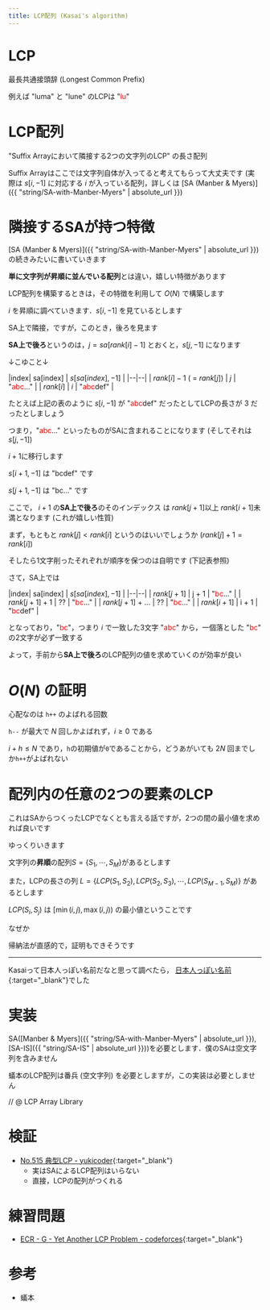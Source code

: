 ```yaml
---
title: LCP配列 (Kasai's algorithm)
---
```


# LCP

最長共通接頭辞 (Longest Common Prefix)

例えば "luma" と "lune" のLCPは "<span style="color:red">lu</span>"

# LCP配列

"Suffix Arrayにおいて隣接する2つの文字列のLCP" の長さ配列

Suffix Arrayはここでは文字列自体が入ってると考えてもらって大丈夫です (実際は $s[i, -1]$ に対応する $i$ が入っている配列，詳しくは [SA (Manber & Myers)]({{ "string/SA-with-Manber-Myers" | absolute_url }})

# 隣接するSAが持つ特徴

[SA (Manber & Myers)]({{ "string/SA-with-Manber-Myers" | absolute_url }})の続きみたいに書いていきます

**単に文字列が昇順に並んでいる配列**とは違い，嬉しい特徴があります

LCP配列を構築するときは，その特徴を利用して $O(N)$ で構築します

$i$ を昇順に調べていきます．$s[i, -1]$ を見ているとします

SA上で隣接，ですが，このとき，後ろを見ます

**SA上で後ろ**というのは，$j = sa[rank[i] - 1]$ とおくと，$s[j, -1]$ になります

↓こゆこと↓

|index| sa[index] | $s[sa[index], -1]$ |
|--|--|
| $rank[i] - 1$ ( = $rank[j]$) | $j$ | "<span style="color:red">abc</span>..." |
| $rank[i]$ | $i$ | "<span style="color:red">abc</span>def" |

たとえば上記の表のように $s[i, -1]$ が "<span style="color:red">abc</span>def" だったとしてLCPの長さが 3 だったとしましょう

つまり，"<span style="color:red">abc</span>..." といったものがSAに含まれることになります (そしてそれは $s[j, -1]$)

$i + 1$に移行します

$s[i + 1, -1]$ は "bcdef" です

$s[j + 1, -1]$ は "bc..." です

ここで， $i+1$ の**SA上で後ろ**のそのインデックス は $rank[j + 1]$以上 $rank[i + 1]$未満となります (これが嬉しい性質)

まず，もともと $rank[j] \lt rank[i]$ というのはいいでしょうか ($rank[j] + 1 = rank[i]$)

そしたら1文字削ったそれぞれが順序を保つのは自明です (下記表参照)

さて，SA上では

|index| sa[index] | $s[sa[index], -1]$ |
|--|--|
| $rank[j + 1]$ | j + 1 | "<span style="color:red">bc</span>..." |
| $rank[j + 1] + 1$ | ?? | "<span style="color:red">bc</span>..." |
| $rank[j + 1]$ + ... | ?? | "<span style="color:red">bc</span>..." |
| $rank[i + 1]$ | i + 1 | "<span style="color:red">bc</span>def" |

となっており，"<span style="color:red">bc</span>"，つまり $i$ で一致した3文字 "<span style="color:red">abc</span>" から，一個落とした "<span style="color:red">bc</span>" の2文字が必ず一致する

よって，手前から**SA上で後ろ**のLCP配列の値を求めていくのが効率が良い

# $O(N)$ の証明

心配なのは `h++` のよばれる回数

`h--` が最大で $N$ 回しかよばれず，$i \geq 0$ である

$i + h \leq N$ であり，`h`の初期値が`0`であることから，どうあがいても $2N$ 回までしか`h++`がよばれない

# 配列内の任意の2つの要素のLCP

これはSAからつくったLCPでなくとも言える話ですが，2つの間の最小値を求めれば良いです

ゆっくりいきます

文字列の**昇順**の配列$S = \{S_1, \cdots , S_M\}$があるとします

また，LCPの長さの列 $L = \{LCP(S_1, S_2), LCP(S_2, S_3), \cdots, LCP(S_{M-1}, S_M)\}$ があるとします

$LCP(S_i, S_j)$ は $[\min(i, j), \max(i, j))$ の最小値ということです<!-- ] -->

なぜか

帰納法が直感的で，証明もできそうです

---

Kasaiって日本人っぽい名前だなと思って調べたら，
[日本人っぽい名前](https://dblp.org/pers/hd/k/Kasai:Toru){:target="_blank"}<!--_-->でした

# 実装

SA([Manber & Myers]({{ "string/SA-with-Manber-Myers" | absolute_url }}), [SA-IS]({{ "string/SA-IS" | absolute_url }}))を必要とします．僕のSAは空文字列を含みません

蟻本のLCP配列は番兵 (空文字列) を必要としますが，この実装は必要としません

// @ LCP Array Library

# 検証

* [No.515 典型LCP - yukicoder](https://yukicoder.me/submissions/281621){:target="_blank"}<!--_-->
  * 実はSAによるLCP配列はいらない
  * 直接，LCPの配列がつくれる

# 練習問題

* [ECR - G - Yet Another LCP Problem - codeforces](https://codeforces.com/contest/1073/problem/G){:target="_blank"}<!--_-->

# 参考

* 蟻本

